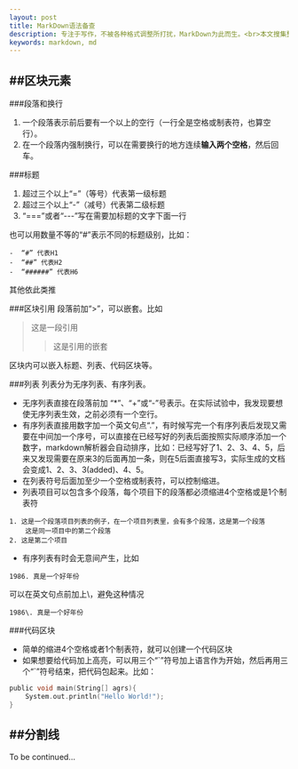 ```yaml
---
layout: post
title: MarkDown语法备查
description: 专注于写作，不被各种格式调整所打扰，MarkDown为此而生。<br>本文搜集整理了网络上很多MarkDown语法介绍，作为工具，方便自己以后查阅。<br>未完，待续……
keywords: markdown, md
---
```

##区块元素
---
###段落和换行
1.  一个段落表示前后要有一个以上的空行（一行全是空格或制表符，也算空行）。
2.  在一个段落内强制换行，可以在需要换行的地方连续**输入两个空格**，然后回车。

###标题
1.  超过三个以上“=”（等号）代表第一级标题
2.  超过三个以上“-”（减号）代表第二级标题
3.  “===”或者“---”写在需要加标题的文字下面一行

也可以用数量不等的“#”表示不同的标题级别，比如：  

```
-  “#” 代表H1  
-  “##” 代表H2  
-  “######” 代表H6   
```

其他依此类推

###区块引用
段落前加“>”，可以嵌套。比如
> 这是一段引用  
> > 这是引用的嵌套  

区块内可以嵌入标题、列表、代码区块等。

###列表
列表分为无序列表、有序列表。  

+ 无序列表直接在段落前加 “*”、“+”或“-”号表示。在实际试验中，我发现要想使无序列表生效，之前必须有一个空行。  
+ 有序列表直接用数字加一个英文句点“.”，有时候写完一个有序列表后发现又需要在中间加一个序号，可以直接在已经写好的列表后面按照实际顺序添加一个数字，markdown解析器会自动排序，比如：已经写好了1、2、3、4、5，后来又发现需要在原来3的后面再加一条，则在5后面直接写3，实际生成的文档会变成1、2、3、3(added)、4、5。
+ 在列表符号后面加至少一个空格或制表符，可以控制缩进。
+ 列表项目可以包含多个段落，每个项目下的段落都必须缩进4个空格或是1个制表符

```
1. 这是一个段落项目列表的例子，在一个项目列表里，会有多个段落，这是第一个段落   
    这是同一项目中的第二个段落   
2. 这是第二个项目
```

+ 有序列表有时会无意间产生，比如

``` 
1986. 真是一个好年份
```

可以在英文句点前加上\，避免这种情况

```
1986\. 真是一个好年份
```

###代码区块
+ 简单的缩进4个空格或者1个制表符，就可以创建一个代码区块
+ 如果想要给代码加上高亮，可以用三个“\`”符号加上语言作为开始，然后再用三个“\`”符号结束，把代码包起来。比如：

```c
public void main(String[] agrs){
    System.out.println("Hello World!");
}
```

##分割线
---



To be continued...
